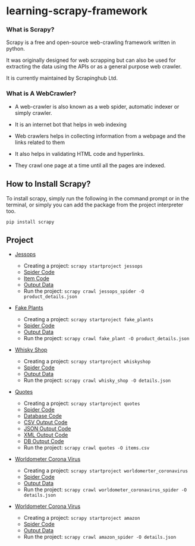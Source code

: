 # learning-scrapy-framework

###  What is Scrapy?

Scrapy is a free and open-source web-crawling framework written in python.

It was originally designed for web scrapping but can also be used for extracting the data using the APIs or as a general purpose web crawler.

It is currently maintained by Scrapinghub Ltd.

### What is A WebCrawler?

* A web-crawler is also known as a web spider, automatic indexer or simply crawler.

* It is an internet bot that helps in web indexing

* Web crawlers helps in collecting information from a webpage and the links related to them

* It also helps in validating HTML code and hyperlinks.

* They crawl one page at a time until all the pages are indexed.

## How to Install Scrapy?

To install scrapy, simply run the following in the command prompt or in the terminal, or simply you can add the package from the project interpreter too.

`pip install scrapy`


## Project

* [Jessops](/jessops)
    
    * Creating a project: `scrapy startproject jessops`
    * [Spider Code](/jessops/jessops/spiders/jessops_spider.py) 
    * [Item Code](/jessops/jessops/items.py) 
    * [Output Data](/jessops/product_details.json)
    * Run the project: `scrapy crawl jessops_spider -O product_details.json`

* [Fake Plants](/fake_plants)
    
    * Creating a project: `scrapy startproject fake_plants`
    * [Spider Code](/fake_plants/fake_plants/spiders/fake_plant.py)
    * [Output Data](/fake_plants/product_details.json)
    * Run the project: `scrapy crawl fake_plant -O product_details.json`

* [Whisky Shop](/whiskyshop)
    
    * Creating a project: `scrapy startproject whiskyshop`
    * [Spider Code](/whiskyshop/whiskyshop/spiders/whisky_shop.py)
    * [Output Data](/whiskyshop/details.json)
    * Run the project: `scrapy crawl whisky_shop -O details.json`
* [Quotes](/quotes)
    
    * Creating a project: `scrapy startproject quotes`
    * [Spider Code](/quotes/quotes/spiders/quotes_spider.py)
    * [Database Code](/quotes/database.py)
    * [CSV Output Code](/quotes/items.csv)
    * [JSON Output Code](/quotes/items.json)
    * [XML Output Code](/quotes/items.xml)
    * [DB Output Code](/quotes/myquote.db)
    * Run the project: `scrapy crawl quotes -O items.csv`
* [Worldometer Corona Virus](/worldomerter_coronavirus)
    
    * Creating a project: `scrapy startproject worldomerter_coronavirus`
    * [Spider Code](/worldomerter_coronavirus/worldomerter_coronavirus/spiders/worldomerter_coronavirus_spider.py)
    * [Output Data](/worldomerter_coronavirus/details.json)
    * Run the project: `scrapy crawl worldometer_coronavirus_spider -O details.json`
* [Worldometer Corona Virus](/worldomerter_coronavirus)
    
    * Creating a project: `scrapy startproject amazon`
    * [Spider Code](/amazon/amazon/spiders/amazon_spider.py)
    * [Output Data](/amazon/details.json)
    * Run the project: `scrapy crawl amazon_spider -O details.json`

